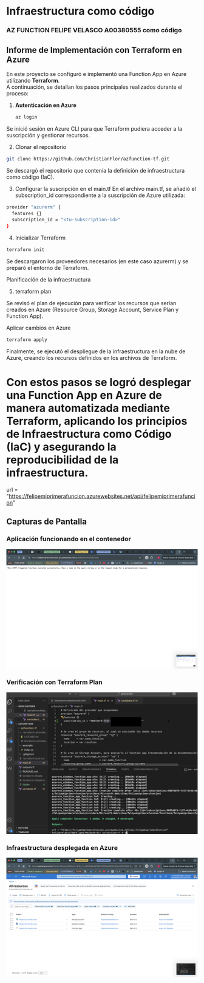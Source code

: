 # **Infraestructura como código**
### **AZ FUNCTION FELIPE VELASCO A00380555 como código**
## Informe de Implementación con Terraform en Azure

En este proyecto se configuró e implementó una Function App en Azure utilizando **Terraform**.  
A continuación, se detallan los pasos principales realizados durante el proceso:

1. **Autenticación en Azure**
   ```bash
   az login
   ```

Se inició sesión en Azure CLI para que Terraform pudiera acceder a la suscripción y gestionar recursos.

2. Clonar el repositorio
```bash
git clone https://github.com/ChristianFlor/azfunction-tf.git
```

Se descargó el repositorio que contenía la definición de infraestructura como código (IaC).

3. Configurar la suscripción en el main.tf
En el archivo main.tf, se añadió el subscription_id correspondiente a la suscripción de Azure utilizada:
```bash
provider "azurerm" {
  features {}
  subscription_id = "<tu-subscription-id>"
}
```


4. Inicializar Terraform
```bash
terraform init
```
Se descargaron los proveedores necesarios (en este caso azurerm) y se preparó el entorno de Terraform.

Planificación de la infraestructura

5. terraform plan

Se revisó el plan de ejecución para verificar los recursos que serían creados en Azure (Resource Group, Storage Account, Service Plan y Function App).

Aplicar cambios en Azure
```bash
terraform apply
```

Finalmente, se ejecutó el despliegue de la infraestructura en la nube de Azure, creando los recursos definidos en los archivos de Terraform.

# Con estos pasos se logró desplegar una Function App en Azure de manera automatizada mediante Terraform, aplicando los principios de Infraestructura como Código (IaC) y asegurando la reproducibilidad de la infraestructura.

url = "https://felipemiprimerafuncion.azurewebsites.net/api/felipemiprimerafuncion"

## Capturas de Pantalla

### Aplicación funcionando en el contenedor
![Aplicación en ejecución](fotopagina.png)


### Verificación con Terraform Plan
![Terraform Plan](FotoTerminalyVSCode.png)

### Infraestructura desplegada en Azure
![Azure Portal](fotoazure.png)
